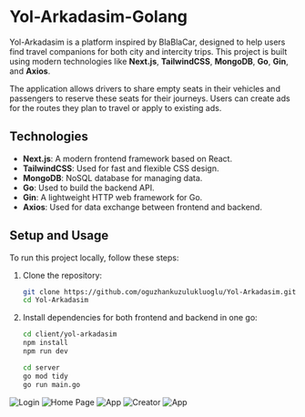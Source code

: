 # Yol-Arkadasim-Golang

Yol-Arkadasim is a platform inspired by BlaBlaCar, designed to help users find travel companions for both city and intercity trips. This project is built using modern technologies like **Next.js**, **TailwindCSS**, **MongoDB**, **Go**, **Gin**, and **Axios**.

The application allows drivers to share empty seats in their vehicles and passengers to reserve these seats for their journeys. Users can create ads for the routes they plan to travel or apply to existing ads.

## Technologies

- **Next.js**: A modern frontend framework based on React.
- **TailwindCSS**: Used for fast and flexible CSS design.
- **MongoDB**: NoSQL database for managing data.
- **Go**: Used to build the backend API.
- **Gin**: A lightweight HTTP web framework for Go.
- **Axios**: Used for data exchange between frontend and backend.

## Setup and Usage

To run this project locally, follow these steps:

1. Clone the repository:

   ```bash
   git clone https://github.com/oguzhankuzulukluoglu/Yol-Arkadasim.git
   cd Yol-Arkadasim

2. Install dependencies for both frontend and backend in one go:
   ```bash
   cd client/yol-arkadasim
   npm install
   npm run dev

   cd server
   go mod tidy
   go run main.go
![Login](login.jpeg)
![Home Page](homepage.jpeg)
![App](ici.jpeg)
![Creator](creator.jpeg)
![App](content.jpeg)
